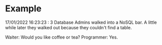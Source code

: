 # Example

<!-- replace-with-date starts -->
17/01/2022 16:23:23 : 3 Database Admins walked into a NoSQL bar. A little while later they walked out because they couldn't find a table.
<!-- replace-with-date ends -->

<!-- replace-with-joke starts -->
Waiter: Would you like coffee or tea? Programmer: Yes.
<!-- replace-with-joke ends -->